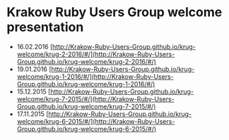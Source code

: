 # Krakow Ruby Users Group welcome presentation

* 16.02.2016 [http://Krakow-Ruby-Users-Group.github.io/krug-welcome/krug-2-2016/#/](http://Krakow-Ruby-Users-Group.github.io/krug-welcome/krug-2-2016/#/)
* 19.01.2016 [http://Krakow-Ruby-Users-Group.github.io/krug-welcome/krug-1-2016/#/](http://Krakow-Ruby-Users-Group.github.io/krug-welcome/krug-1-2016/#/)
* 15.12.2015 [http://Krakow-Ruby-Users-Group.github.io/krug-welcome/krug-7-2015/#/](http://Krakow-Ruby-Users-Group.github.io/krug-welcome/krug-7-2015/#/)
* 17.11.2015 [http://Krakow-Ruby-Users-Group.github.io/krug-welcome/krug-6-2015/#/](http://Krakow-Ruby-Users-Group.github.io/krug-welcome/krug-6-2015/#/)
